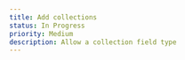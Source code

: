 ```yaml
---
title: Add collections
status: In Progress
priority: Medium
description: Allow a collection field type
---
```

